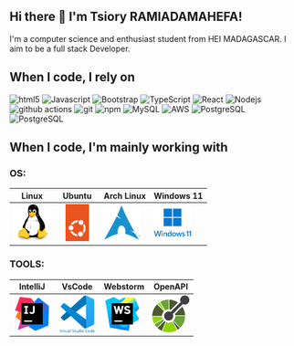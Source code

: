 ## Hi there 👋 I'm Tsiory RAMIADAMAHEFA!
I'm a computer science and enthusiast student from HEI MADAGASCAR. I aim to be a full stack Developer.


<h2>When I code, I rely on</h2>
<p>
  <img alt="html5" src="https://img.shields.io/badge/-HTML5-E34F26?style=for-the-badge&logo=html5&logoColor=white" />
  <img alt="Javascript" src="https://img.shields.io/badge/-javascript-f7df1c?style=for-the-badge&logo=javascript&logoColor=black" />
  <img alt="Bootstrap" src="https://img.shields.io/badge/-bootstrap-7953b3?style=for-the-badge&logo=javascript&logoColor=white" />
  <img alt="TypeScript" src="https://img.shields.io/badge/-TypeScript-007ACC?style=for-the-badge&logo=typescript&logoColor=white" />
  <img alt="React" src="https://img.shields.io/badge/-React-45b8d8?style=for-the-badge&logo=react&logoColor=white" />
  <img alt="Nodejs" src="https://img.shields.io/badge/-Nodejs-43853d?style=for-the-badge&logo=Node.js&logoColor=white" />
  <img alt="github actions" src="https://img.shields.io/badge/-Github_Actions-2088FF?style=for-the-badge&logo=github-actions&logoColor=white" />
  <img alt="git" src="https://img.shields.io/badge/-Git-F05032?style=for-the-badge&logo=git&logoColor=white" />
  <img alt="npm" src="https://img.shields.io/badge/-NPM-CB3837?style=for-the-badge&logo=npm&logoColor=white" />
  <img alt="MySQL" src="https://img.shields.io/badge/MySQL-00000F?style=for-the-badge&logo=mysql&logoColor=white" />
  <img alt="AWS" src="https://img.shields.io/badge/Amazon_AWS-FF9900?style=for-the-badge&logo=amazonaws&logoColor=white" />
  <img alt="PostgreSQL" src="https://img.shields.io/badge/PostgreSQL-316192?style=for-the-badge&logo=postgresql&logoColor=white" />
  <img alt="PostgreSQL" src="https://img.shields.io/badge/Java-ED8B00?style=for-the-badge&logo=openjdk&logoColor=white" />
</p>

<h2>When I code, I'm mainly working with</h2>

### OS:

| Linux | Ubuntu | Arch Linux | Windows 11 |
|----------|----------|----------|----------|
| <img src="https://github.com/devicons/devicon/blob/master/icons/linux/linux-original.svg" title="Linux" alt="Linux" width="65" height="65"/> | <img src="https://github.com/devicons/devicon/blob/master/icons/ubuntu/ubuntu-original.svg" title="Ubuntu" alt="Ubuntu" width="65" height="65"/> | <img src="https://github.com/devicons/devicon/blob/master/icons/archlinux/archlinux-original.svg" title="Arch" alt="Arch" width="65" height="65"/> | <img src="https://github.com/devicons/devicon/blob/master/icons/windows11/windows11-original-wordmark.svg" title="Windows" alt="Windows" width="65" height="65"/> | 

### TOOLS:

| IntelliJ | VsCode | Webstorm |  OpenAPI |
|----------|----------|----------|----------|
| <img src="https://github.com/devicons/devicon/blob/master/icons/intellij/intellij-original.svg" title="intellij" alt="intellij" width="65" height="65"/> | <img src="https://github.com/devicons/devicon/blob/master/icons/vscode/vscode-original-wordmark.svg" title="vscode" alt="vscode" width="65" height="65"/> | <img src="https://github.com/devicons/devicon/blob/master/icons/webstorm/webstorm-original.svg" title="webstorm" alt="webstorm" width="65" height="65"/> | <img src="https://github.com/devicons/devicon/blob/master/icons/openapi/openapi-original.svg" title="openapi" alt="openapi" width="65" height="65"/> | 

